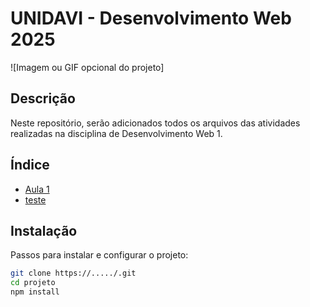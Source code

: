 # UNIDAVI - Desenvolvimento Web 2025

![Imagem ou GIF opcional do projeto]

## Descrição
Neste repositório, serão adicionados todos os arquivos das atividades realizadas na disciplina de Desenvolvimento Web 1.

## Índice

- [Aula 1](#aula1.txt)
- [teste](#index.html)

## Instalação
Passos para instalar e configurar o projeto:

```Bash
git clone https://...../.git
cd projeto
npm install
